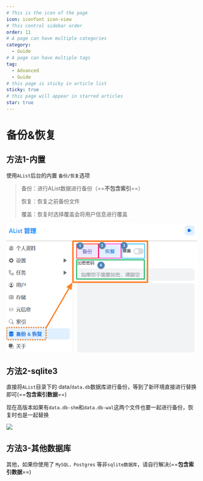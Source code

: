 ```yaml
---
# This is the icon of the page
icon: iconfont icon-view
# This control sidebar order
order: 11
# A page can have multiple categories
category:
  - Guide
# A page can have multiple tags
tag:
  - Advanced
  - Guide
# this page is sticky in article list
sticky: true
# this page will appear in starred articles
star: true
---
```


# 备份&恢复

## **方法1-内置**

使用`AList`后台的内置 `备份/恢复`选项

>备份：进行AList数据进行备份（==**不包含索引**==）
>
>恢复：恢复之前备份文件
>
>覆盖：恢复时选择覆盖会将用户信息进行覆盖

![](/img/advanced/backup.png)



## **方法2-sqlite3**

直接将`AList`目录下的 data/`data.db`数据库进行备份，等到了新环境直接进行替换即可(==**包含索引数据**==)

现在高版本如果有`data.db-shm`和`data.db-wal`这两个文件也要一起进行备份，恢复时也是一起替换

![](/img/advanced/sqlite3.png)



## **方法3-其他数据库**

其他，如果你使用了 `MySQL，Postgres` 等非`sqlite数据库`，请自行解决(==**包含索引数据**==)

